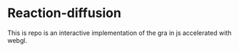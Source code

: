 # Reaction-diffusion

This is repo is an interactive implementation of the gra in js accelerated with webgl.
